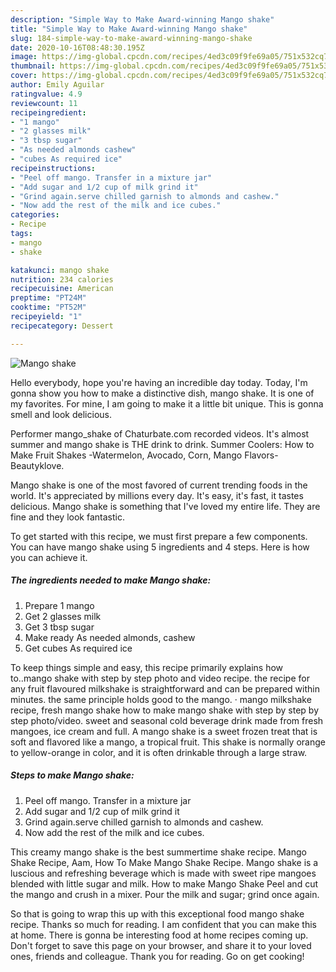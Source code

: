 ```yaml
---
description: "Simple Way to Make Award-winning Mango shake"
title: "Simple Way to Make Award-winning Mango shake"
slug: 184-simple-way-to-make-award-winning-mango-shake
date: 2020-10-16T08:48:30.195Z
image: https://img-global.cpcdn.com/recipes/4ed3c09f9fe69a05/751x532cq70/mango-shake-recipe-main-photo.jpg
thumbnail: https://img-global.cpcdn.com/recipes/4ed3c09f9fe69a05/751x532cq70/mango-shake-recipe-main-photo.jpg
cover: https://img-global.cpcdn.com/recipes/4ed3c09f9fe69a05/751x532cq70/mango-shake-recipe-main-photo.jpg
author: Emily Aguilar
ratingvalue: 4.9
reviewcount: 11
recipeingredient:
- "1 mango"
- "2 glasses milk"
- "3 tbsp sugar"
- "As needed almonds cashew"
- "cubes As required ice"
recipeinstructions:
- "Peel off mango. Transfer in a mixture jar"
- "Add sugar and 1/2 cup of milk grind it"
- "Grind again.serve chilled garnish to almonds and cashew."
- "Now add the rest of the milk and ice cubes."
categories:
- Recipe
tags:
- mango
- shake

katakunci: mango shake 
nutrition: 234 calories
recipecuisine: American
preptime: "PT24M"
cooktime: "PT52M"
recipeyield: "1"
recipecategory: Dessert

---
```



![Mango shake](https://img-global.cpcdn.com/recipes/4ed3c09f9fe69a05/751x532cq70/mango-shake-recipe-main-photo.jpg)

Hello everybody, hope you're having an incredible day today. Today, I'm gonna show you how to make a distinctive dish, mango shake. It is one of my favorites. For mine, I am going to make it a little bit unique. This is gonna smell and look delicious.

Performer mango_shake of Chaturbate.com recorded videos. It&#39;s almost summer and mango shake is THE drink to drink. Summer Coolers: How to Make Fruit Shakes -Watermelon, Avocado, Corn, Mango Flavors-Beautyklove.

Mango shake is one of the most favored of current trending foods in the world. It's appreciated by millions every day. It's easy, it's fast, it tastes delicious. Mango shake is something that I've loved my entire life. They are fine and they look fantastic.


To get started with this recipe, we must first prepare a few components. You can have mango shake using 5 ingredients and 4 steps. Here is how you can achieve it.

<!--inarticleads1-->

##### The ingredients needed to make Mango shake:

1. Prepare 1 mango
1. Get 2 glasses milk
1. Get 3 tbsp sugar
1. Make ready As needed almonds, cashew
1. Get cubes As required ice


To keep things simple and easy, this recipe primarily explains how to..mango shake with step by step photo and video recipe. the recipe for any fruit flavoured milkshake is straightforward and can be prepared within minutes. the same principle holds good to the mango. · mango milkshake recipe, fresh mango shake how to make mango shake with step by step by step photo/video. sweet and seasonal cold beverage drink made from fresh mangoes, ice cream and full. A mango shake is a sweet frozen treat that is soft and flavored like a mango, a tropical fruit. This shake is normally orange to yellow-orange in color, and it is often drinkable through a large straw. 

<!--inarticleads2-->

##### Steps to make Mango shake:

1. Peel off mango. Transfer in a mixture jar
1. Add sugar and 1/2 cup of milk grind it
1. Grind again.serve chilled garnish to almonds and cashew.
1. Now add the rest of the milk and ice cubes.


This creamy mango shake is the best summertime shake recipe. Mango Shake Recipe, Aam, How To Make Mango Shake Recipe. Mango shake is a luscious and refreshing beverage which is made with sweet ripe mangoes blended with little sugar and milk. How to make Mango Shake Peel and cut the mango and crush in a mixer. Pour the milk and sugar; grind once again. 

So that is going to wrap this up with this exceptional food mango shake recipe. Thanks so much for reading. I am confident that you can make this at home. There is gonna be interesting food at home recipes coming up. Don't forget to save this page on your browser, and share it to your loved ones, friends and colleague. Thank you for reading. Go on get cooking!
